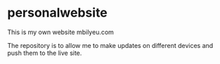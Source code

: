 # personalwebsite
This is my own website mbilyeu.com

The repository is to allow me to make updates on different devices and push them to the live site.
